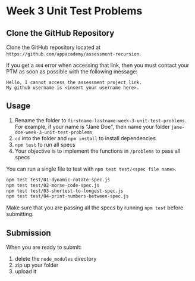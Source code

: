 # Week 3 Unit Test Problems

## Clone the GitHub Repository

Clone the GitHub repository located at
`https://github.com/appacademy/assessment-recursion`.

If you get a `404` error when accessing that link, then you must contact your
PTM as soon as possible with the following message:

```plaintext
Hello, I cannot access the assessment project link.
My github username is <insert your username here>.
```

## Usage

1. Rename the folder to `firstname-lastname-week-3-unit-test-problems`. For
   example, if your name is "Jane Doe", then name your folder
   `jane-doe-week-3-unit-test-problems`
2. `cd` into the folder and `npm install` to install dependencies
3. `npm test` to run all specs
4. Your objective is to implement the functions in `/problems` to pass all specs

You can run a single file to test with `npm test test/<spec file name>`.

```sh
npm test test/01-dynamic-rotate-spec.js
npm test test/02-morse-code-spec.js
npm test test/03-shortest-to-longest-spec.js
npm test test/04-print-numbers-between-spec.js
```

Make sure that you are passing all the specs by running `npm test` before
submitting.

## Submission

When you are ready to submit:

1. delete the `node_modules` directory
2. zip up your folder
3. upload it
